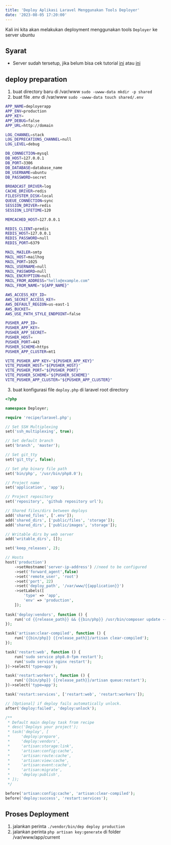 ```yaml
---
title: 'Deploy Aplikasi Laravel Menggunakan Tools Deployer'
date: '2023-08-05 17:20:00'
---
```


Kali ini kita akan melakukan deployment menggunakan tools `Deployer` ke server ubuntu

## Syarat
- Server sudah tersetup, jika belum bisa cek tutorial [ini](./setup-ubuntu-20-04-ansible) atau [ini](./setup-ubuntu-20-04-manual)

## deploy preparation
1. buat directory baru di /var/www `sudo -uwww-data mkdir -p shared`
2. buat file .env di /var/www `sudo -uwww-data touch shared/.env`

```bash
APP_NAME=deployerapp
APP_ENV=production
APP_KEY=
APP_DEBUG=false
APP_URL=http://domain

LOG_CHANNEL=stack
LOG_DEPRECATIONS_CHANNEL=null
LOG_LEVEL=debug

DB_CONNECTION=mysql
DB_HOST=127.0.0.1
DB_PORT=3306
DB_DATABASE=database_name
DB_USERNAME=ubuntu
DB_PASSWORD=secret

BROADCAST_DRIVER=log
CACHE_DRIVER=redis
FILESYSTEM_DISK=local
QUEUE_CONNECTION=sync
SESSION_DRIVER=redis
SESSION_LIFETIME=120

MEMCACHED_HOST=127.0.0.1

REDIS_CLIENT=predis
REDIS_HOST=127.0.0.1
REDIS_PASSWORD=null
REDIS_PORT=6379

MAIL_MAILER=smtp
MAIL_HOST=mailhog
MAIL_PORT=1025
MAIL_USERNAME=null
MAIL_PASSWORD=null
MAIL_ENCRYPTION=null
MAIL_FROM_ADDRESS="hello@example.com"
MAIL_FROM_NAME="${APP_NAME}"

AWS_ACCESS_KEY_ID=
AWS_SECRET_ACCESS_KEY=
AWS_DEFAULT_REGION=us-east-1
AWS_BUCKET=
AWS_USE_PATH_STYLE_ENDPOINT=false

PUSHER_APP_ID=
PUSHER_APP_KEY=
PUSHER_APP_SECRET=
PUSHER_HOST=
PUSHER_PORT=443
PUSHER_SCHEME=https
PUSHER_APP_CLUSTER=mt1

VITE_PUSHER_APP_KEY="${PUSHER_APP_KEY}"
VITE_PUSHER_HOST="${PUSHER_HOST}"
VITE_PUSHER_PORT="${PUSHER_PORT}"
VITE_PUSHER_SCHEME="${PUSHER_SCHEME}"
VITE_PUSHER_APP_CLUSTER="${PUSHER_APP_CLUSTER}"
```

3. buat konfigurasi file `deploy.php` di laravel root directory 

```php
<?php

namespace Deployer;

require 'recipe/laravel.php';

// Set SSH Multiplexing
set('ssh_multiplexing', true);

// Set default branch
set('branch', 'master');

// Set git_tty
set('git_tty', false);

// Set php binary file path
set('bin/php', '/usr/bin/php8.0');

// Project name
set('application', 'app');

// Project repository
set('repository', 'github repository url');

// Shared files/dirs between deploys
add('shared_files', ['.env']);
add('shared_dirs', ['public/files', 'storage']);
add('shared_dirs', ['public/images', 'storage']);

// Writable dirs by web server
add('writable_dirs', []);

set('keep_releases', 2);

// Hosts
host('production')
    ->setHostname('server-ip-address') //need to be configured
    ->set('forward_agent',false)
    ->set('remote_user', 'root')
    ->set('port', 22)
    ->set('deploy_path', '/var/www/{{application}}')
    ->setLabels([
        'type' => 'app',
        'env' => 'production',
    ]);
    
task('deploy:vendors', function () {
    run('cd {{release_path}} && {{bin/php}} /usr/bin/composer update --verbose --prefer-dist --no-progress --no-interaction --optimize-autoloader');
});

task('artisan:clear-compiled', function () {
    run('{{bin/php}} {{release_path}}/artisan clear-compiled');
});

task('restart:web', function () {
    run('sudo service php8.0-fpm restart');
    run('sudo service nginx restart');
})->select('type=app');

task('restart:workers', function () {
    run('{{bin/php}} {{release_path}}/artisan queue:restart');
})->select('type=app');

task('restart:services', ['restart:web', 'restart:workers']);

// [Optional] if deploy fails automatically unlock.
after('deploy:failed', 'deploy:unlock');

/**
 * Default main deploy task from recipe
 * desc('Deploys your project');
 * task('deploy', [
 *     'deploy:prepare',
 *     'deploy:vendors',
 *     'artisan:storage:link',
 *     'artisan:config:cache',
 *     'artisan:route:cache',
 *     'artisan:view:cache',
 *     'artisan:event:cache',
 *     'artisan:migrate',
 *     'deploy:publish',
 * ]);
 */

before('artisan:config:cache', 'artisan:clear-compiled');
before('deploy:success', 'restart:services');
```

## Proses Deployment
1. jalankan perinta `./vendor/bin/dep deploy production`
2. jalankan perinta `php artisan key:generate` di folder /var/www/app/current